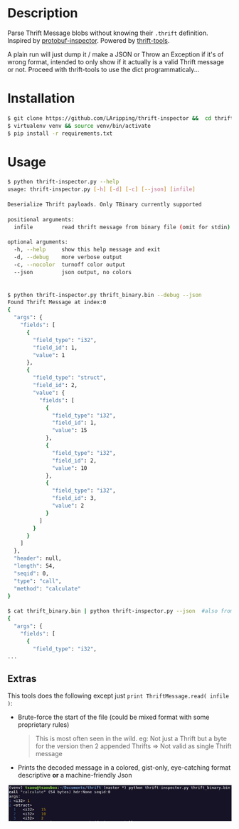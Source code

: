 # Description

Parse Thrift Message blobs without knowing their `.thrift` definition. Inspired by [protobuf-inspector](https://github.com/jmendeth/protobuf-inspector). Powered by [thrift-tools](https://github.com/pinterest/thrift-tools).  

A plain run will just dump it / make a JSON  or Throw an Exception if it's of wrong format, intended to only show if it actually is a valid Thrift message or not. Proceed with thrift-tools to use the dict programmaticaly...








# Installation

```bash
$ git clone https://github.com/LAripping/thrift-inspector &&  cd thrift-inspector
$ virtualenv venv && source venv/bin/activate
$ pip install -r requirements.txt
```





# Usage

```bash
$ python thrift-inspector.py --help
usage: thrift-inspector.py [-h] [-d] [-c] [--json] [infile]

Deserialize Thrift payloads. Only TBinary currently supported

positional arguments:
  infile         read thrift message from binary file (omit for stdin)

optional arguments:
  -h, --help     show this help message and exit
  -d, --debug    more verbose output
  -c, --nocolor  turnoff color output
  --json         json output, no colors


$ python thrift-inspector.py thrift_binary.bin --debug --json
Found Thrift Message at index:0
{
  "args": {
    "fields": [
      {
        "field_type": "i32", 
        "field_id": 1, 
        "value": 1
      }, 
      {
        "field_type": "struct", 
        "field_id": 2, 
        "value": {
          "fields": [
            {
              "field_type": "i32", 
              "field_id": 1, 
              "value": 15
            }, 
            {
              "field_type": "i32", 
              "field_id": 2, 
              "value": 10
            }, 
            {
              "field_type": "i32", 
              "field_id": 3, 
              "value": 2
            }
          ]
        }
      }
    ]
  }, 
  "header": null, 
  "length": 54, 
  "seqid": 0, 
  "type": "call", 
  "method": "calculate"
}

$ cat thrift_binary.bin | python thrift-inspector.py --json  #also from stdin to head/tail/awk... before inspecting
{
  "args": {
    "fields": [
      {
        "field_type": "i32", 
...
```





## Extras

This tools does the following except just `print ThriftMessage.read( infile )`:

- Brute-force the start of the file (could be mixed format with some proprietary rules)

  > This is most often seen in the wild. eg: Not just a Thrift but a byte for the version then 2 appended Thrifts => Not valid as single Thrift message 

- Prints the decoded message in a colored, gist-only, eye-catching format descriptive **or** a machine-friendly Json 

![nested structs](1st_recursion.JPG)